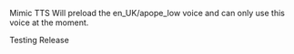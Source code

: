 

Mimic TTS Will preload the en_UK/apope_low voice and can only use this voice at the moment.

Testing Release
